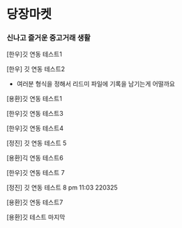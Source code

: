 # 당장마켓

### 신나고 즐거운 중고거래 생활

[한우]깃 연동 테스트1

[한우] 깃 연동 테스트2

- 여러분 형식을 정해서 리드미 파일에 기록을 남기는게 어떨까요

[용환]깃 연동 테스트1

[한우]깃 연동 테스트3

[한우]깃 연동 테스트4

[정진] 깃 연동 테스트 5

[용환]긱 연동 테스트6

[한우]깃 연동 테스트 7

[정진] 깃 연동 테스트 8 pm 11:03 220325

[용환]깃 연동 테스트7

[용환]깃 테스트 마지막